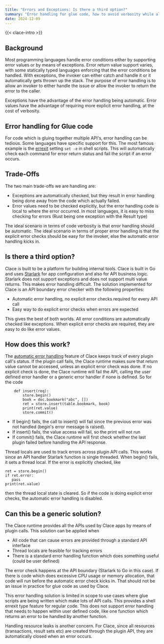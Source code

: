```yaml
---
title: "Errors and Exceptions: Is there a third option?"
summary: "Error handling for glue code, how to avoid verbosity while allowing custom error handling."
date: 2024-12-09
---
```


{{< clace-intro >}}

## Background

Most programming languages handle error conditions either by supporting error values or by means of exceptions. Error return value support varies, with some statically typed languages enforcing that the error conditions be handled. With exceptions, the invoker can either catch and handle it or it automatically gets thrown up the stack. The purpose of error handling is to allow an invoker to either handle the issue or allow the invoker to return the error to the caller.

Exceptions have the advantage of the error handling being automatic. Error values have the advantage of requiring more explicit error handling, at the cost of verbosity.

## Error handling for Glue code

For code which is gluing together multiple API's, error handling can be tedious. Some languages have specific support for this. The most famous example is the [errexit](https://www.baeldung.com/linux/bash-script-raise-error) setting `set -e` in shell scripts. This will automatically check each command for error return status and fail the script if an error occurs.

## Trade-Offs

The two main trade-offs we are handling are:

- Exceptions are automatically checked, but they result in error handling being done away from the code which actually failed.
- Error values need to be checked explicitly, but the error handling code is local to where the error occurred. In most languages, it is easy to miss checking for errors (Rust being one exception with the Result type)

The ideal scenario in terms of code verbosity is that error handling should be automatic. The ideal scenario in terms of proper error handling is that the explicit error checks should be easy for the invoker, else the automatic error handling kicks in.

## Is there a third option?

Clace is built to be a platform for building internal tools. Clace is built in Go and uses [Starlark](https://starlark-lang.org/) for app configuration and also for API business logic. Starlark does not support exceptions and does not support multi value returns. This makes error handling difficult. The solution implemented for Clace is an API boundary error checker with the following properties:

- Automatic error handling, no explicit error checks required for every API call
- Easy way to do explicit error checks when errors are expected

This gives the best of both worlds. All error conditions are automatically checked like exceptions. When explicit error checks are required, they are easy to do like error values.

## How does this work?

The [automatic error handling](https://clace.io/docs/plugins/overview/#automatic-error-handling) feature of Clace keeps track of every plugin call's status. If the plugin call fails, the Clace runtime makes sure that return value cannot be accessed, unless an explicit error check was done. If no explicit check is done, the Clace runtime will fail the API, calling the user defined error handler or a generic error handler if none is defined. So for the code

```
    def insert(req):
        store.begin()
        book = doc.bookmark("abc", [])
        ret = store.insert(table.bookmark, book)
        print(ret.value)
        store.commit()
```

- If begin() fails, the call to insert() will fail since the previous error was not handled (begin's error message is raised).
- If insert() fails, the value access will fail, so the print will not run
- If commit() fails, the Clace runtime will first check whether the last plugin failed before handling the API response.

Thread locals are used to track errors across plugin API calls. This works since an API handler Starlark function is single threaded. When begin() fails, it sets a thread local. If the error is explicitly checked, like

```
ret = store.begin()
if ret.error:
   pass
print(ret.value)
```

then the thread local state is cleared. So if the code is doing explicit error checks, the automatic error handling is disabled.

## Can this be a generic solution?

The Clace runtime provides all the APIs used by Clace apps by means of plugin calls. This solution can be applied when

- All code that can cause errors are provided through a standard API interface
- Thread locals are feasible for tracking errors
- There is a standard error handling function which does something useful (could be user defined)

The error check happens at the API boundary (Starlark to Go in this case). If there is code which does excessive CPU usage or memory allocation, that code will run before the automatic error check kicks in. That should not be an issue in practice for glue code as used by Clace.

This error handling solution is limited in scope to use cases where glue scripts are being written which make lots of API calls. This provides a shell errexit type feature for regular code. This does not support error handling that needs to happen within user defined code, like one function which returns an error to be handled by another function.

Handling resource leaks is another concern. For Clace, since all resources (transactions, result sets etc) are created through the plugin API, they are automatically closed when an error occurs.
